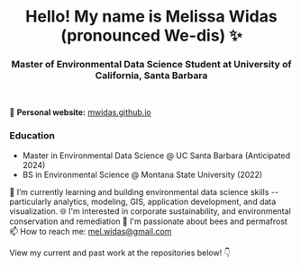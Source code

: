 <h1 align="center">Hello! My name is Melissa Widas (pronounced We-dis) ✨ </h1>

<h3 align="center"> Master of Environmental Data Science Student at University of California, Santa Barbara</h3>

<br>

📝 **Personal website:** [mwidas.github.io](https://mwidas.github.io/)

### Education

- Master in Environmental Data Science @ UC Santa Barbara (Anticipated 2024)
- BS in Environmental Science @ Montana State University (2022)

🌱 I’m currently learning and building environmental data science skills -- particularly analytics, modeling, GIS, application development, and data visualization.
🌐 I'm interested in corporate sustainability, and environmental conservation and remediation
🐝 I'm passionate about bees and permafrost
📫 How to reach me: mel.widas@gmail.com

  
View my current and past work at the repositories below! 👇
<!--
**mwidas/mwidas** is a ✨ _special_ ✨ repository because its `README.md` (this file) appears on your GitHub profile.

Here are some ideas to get you started:

- 🔭 I’m currently working on ...
- 🌱 I’m currently learning ...
- 👯 I’m looking to collaborate on ...
- 🤔 I’m looking for help with ...
- 💬 Ask me about ...
- 📫 How to reach me: ...
- 😄 Pronouns: ...
- ⚡ Fun fact: ...
-->
